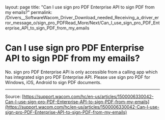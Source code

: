 layout: page
title: "Can I use sign pro PDF Enterprise API to sign PDF from my emails?"
permalink: /Drivers__SoftwareWacom_Driver_Download_needed_Receiving_a_driver_error_message_o/sign_pro_PDFRead_More/Next/Can_I_use_sign_pro_PDF_Enterprise_API_to_sign_PDF_from_my_emails

# Can I use sign pro PDF Enterprise API to sign PDF from my emails?

No. sign pro PDF Enterprise API is only accessible from a calling app which has integrated sign pro PDF Enterprise API. Please use sign pro PDF for Windows, iOS, Android to sign PDF documents.

---
Source: [https://support.wacom.com/hc/en-us/articles/1500006330042-Can-I-use-sign-pro-PDF-Enterprise-API-to-sign-PDF-from-my-emails](https://support.wacom.com/hc/en-us/articles/1500006330042-Can-I-use-sign-pro-PDF-Enterprise-API-to-sign-PDF-from-my-emails)
